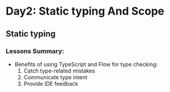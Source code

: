 # Day2: Static typing And Scope
## Static typing
### Lessons Summary:
  - Benefits of using TypeScript and Flow for type checking: 
    1. Catch type-related mistakes
    2. Communicate type intent
    3. Provide IDE feedback

